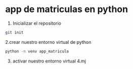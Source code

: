 # app de matriculas en python
1. Inicializar el repositorio
```bash
git init
```
2.crear nuestro entorno virtual de python
```bash
python -m venv app_matricula
```
3. activar nuestro entorno virtual
4.mj